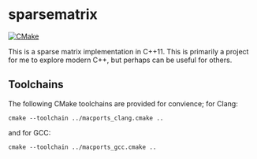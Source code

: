 # sparsematrix

[![CMake](https://github.com/lcvisser/sparsematrix/actions/workflows/cmake.yml/badge.svg)](https://github.com/lcvisser/sparsematrix/actions/workflows/cmake.yml)

This is a sparse matrix implementation in C++11. This is primarily a project for me to explore modern C++, but perhaps
can be useful for others.

## Toolchains

The following CMake toolchains are provided for convience; for Clang:

`cmake --toolchain ../macports_clang.cmake ..`

and for GCC:

`cmake --toolchain ../macports_gcc.cmake ..`
